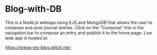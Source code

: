 # Blog-with-DB

This is a Node.js webapp using EJS and MongoDB that allows the user to compose and post journal entries. Click on the "Compose" link in the navigation bar to compose an entry and publish it to the home page. Live web app is hosted at:

https://gregs-ejs-blog.glitch.me/
